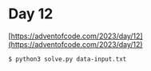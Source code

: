 # Day 12

[https://adventofcode.com/2023/day/12](https://adventofcode.com/2023/day/12)

```
$ python3 solve.py data-input.txt
``````